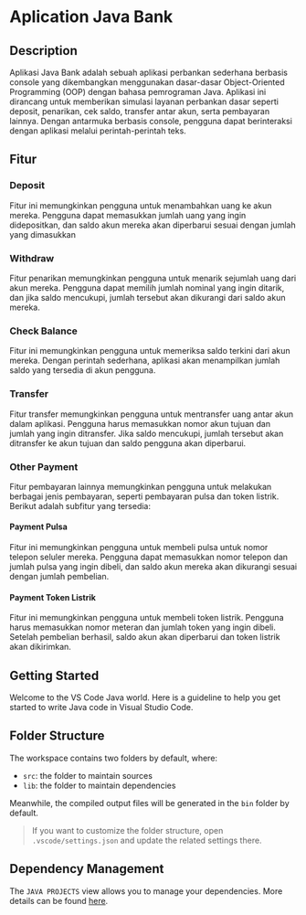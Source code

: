 # Aplication Java Bank
## Description
Aplikasi Java Bank adalah sebuah aplikasi perbankan sederhana berbasis console yang dikembangkan menggunakan dasar-dasar Object-Oriented Programming (OOP) dengan bahasa pemrograman Java. Aplikasi ini dirancang untuk memberikan simulasi layanan perbankan dasar seperti deposit, penarikan, cek saldo, transfer antar akun, serta pembayaran lainnya. Dengan antarmuka berbasis console, pengguna dapat berinteraksi dengan aplikasi melalui perintah-perintah teks.
## Fitur
### Deposit
Fitur ini memungkinkan pengguna untuk menambahkan uang ke akun mereka. Pengguna dapat memasukkan jumlah uang yang ingin didepositkan, dan saldo akun mereka akan diperbarui sesuai dengan jumlah yang dimasukkan
### Withdraw
Fitur penarikan memungkinkan pengguna untuk menarik sejumlah uang dari akun mereka. Pengguna dapat memilih jumlah nominal yang ingin ditarik, dan jika saldo mencukupi, jumlah tersebut akan dikurangi dari saldo akun mereka.
### Check Balance
Fitur ini memungkinkan pengguna untuk memeriksa saldo terkini dari akun mereka. Dengan perintah sederhana, aplikasi akan menampilkan jumlah saldo yang tersedia di akun pengguna.
### Transfer
Fitur transfer memungkinkan pengguna untuk mentransfer uang antar akun dalam aplikasi. Pengguna harus memasukkan nomor akun tujuan dan jumlah yang ingin ditransfer. Jika saldo mencukupi, jumlah tersebut akan ditransfer ke akun tujuan dan saldo pengguna akan diperbarui.
### Other Payment
Fitur pembayaran lainnya memungkinkan pengguna untuk melakukan berbagai jenis pembayaran, seperti pembayaran pulsa dan token listrik. Berikut adalah subfitur yang tersedia:
#### Payment Pulsa
Fitur ini memungkinkan pengguna untuk membeli pulsa untuk nomor telepon seluler mereka. Pengguna dapat memasukkan nomor telepon dan jumlah pulsa yang ingin dibeli, dan saldo akun mereka akan dikurangi sesuai dengan jumlah pembelian.
#### Payment Token Listrik
Fitur ini memungkinkan pengguna untuk membeli token listrik. Pengguna harus memasukkan nomor meteran dan jumlah token yang ingin dibeli. Setelah pembelian berhasil, saldo akun akan diperbarui dan token listrik akan dikirimkan.
## Getting Started

Welcome to the VS Code Java world. Here is a guideline to help you get started to write Java code in Visual Studio Code.

## Folder Structure

The workspace contains two folders by default, where:

- `src`: the folder to maintain sources
- `lib`: the folder to maintain dependencies

Meanwhile, the compiled output files will be generated in the `bin` folder by default.

> If you want to customize the folder structure, open `.vscode/settings.json` and update the related settings there.

## Dependency Management

The `JAVA PROJECTS` view allows you to manage your dependencies. More details can be found [here](https://github.com/microsoft/vscode-java-dependency#manage-dependencies).
